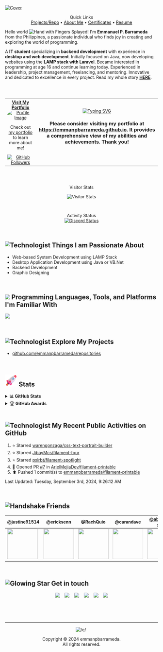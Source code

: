 
#

[![Cover](https://i.imgur.com/x3FW8OJ.png)](https://github.com/emmanpbarrameda/)

<p align="center">
  Quick Links
    <br/>
  <a href="https://github.com/emmanpbarrameda?tab=repositories">Projects/Repo</a> •
  <a href="https://emmanpbarrameda.github.io/#about">About Me</a> •
  <a href="https://emmanpbarrameda.github.io/#certificates">Certificates</a> •
  <a href="https://github.com/emmanpbarrameda/EMMANPBARRAMEDA_RESUME/blob/main/RESUME/EMMANPBARRAMEDA_RESUME.pdf">Resume</a>
</p>

Hello world <img src="https://raw.githubusercontent.com/Tarikul-Islam-Anik/Animated-Fluent-Emojis/master/Emojis/Hand%20gestures/Hand%20with%20Fingers%20Splayed.png" alt="Hand with Fingers Splayed" width="15" height="15" />!
I'm <b>Emmanuel P. Barrameda</b> from the Philippines, a passionate individual who finds joy in creating and exploring the world of programming.

A <b>IT student</b> specializing in <b>backend development</b> with experience in <b>desktop and web development</b>. Initially focused on Java, now developing websites using the <b>LAMP stack with Laravel</b>. Became interested in programming at age 16 and continue learning today. Experienced in leadership, project management, freelancing, and mentoring. Innovative and dedicated to excellence in every project. Read my whole story <a href="https://emmanpbarrameda.github.io/#about"><b>HERE</b></a>.
</b>

<br>
</br>

<!-- Social -->
<table width="100%" align="center">
  <tr>
    <td align="center">
      <a href="https://emmanpbarrameda.github.io">
        <strong>Visit My Portfolio</strong>
        <br />
        <img src="https://avatars.githubusercontent.com/u/67356375?v=4" alt="Profile Image" width="180" style="border-radius: 50%;" />
      </a>
      <br />
      <p>Check out <a href="https://emmanpbarrameda.github.io" target="_blank">my portfolio</a> to learn more about me!</p>
      <a href="https://github.com/emmanpbarrameda" target="_blank"><img src="https://img.shields.io/github/followers/emmanpbarrameda.svg?style=for-the-badge&label=Follow%20on%20GitHub&maxAge=2592000" alt="GitHub Followers" /></a>
    </td>
    <td align="center">
      <p align="center"> <!-- TYPING SVG -->
      <a href="https://github.com/emmanpbarrameda/"><img src="https://readme-typing-svg.demolab.com?font=JetBrains+Mono&weight=400&size=40&pause=1000&color=39FF14&center=true&vCenter=true&width=700&height=80&separator=%3C&lines=Backend+Developer;%3CStudent+Leader;%3CFreelancer;%3CMentor;%3CAspiring+Software+Engineer;%3Cemmanpbarrameda.github.io" alt="Typing SVG" /></a>
      </p>
      <h3>Please consider visiting my portfolio at <a href="https://emmanpbarrameda.github.io">https://emmanpbarrameda.github.io</a>. It provides a comprehensive view of my abilities and achievements. Thank you!</h3>
      <br />
      <br />
    </td>
  </tr>
</table>

</br>

##

<p align="center"> 
  Visitor Stats
  <!-- DETAILD VISITOR STATS HERE:
  https://yhype.me/github/accounts/emmanpbarrameda/emmanpbarrameda/traffic -->
  <br>
    <div align="center">
        <img alt="Visitor Stats" 
            src="https://widgetbite.com/stats/emmanpbarrameda"/>  
    </div>

  <!-- OLD Profile Count SVG
  <a href="https://emmanpbarrameda.github.io">
    <img src="https://profile-counter.glitch.me/emmanpbarrameda/count.svg" alt="Profile Count SVG" />
  </a> -->

</p>
<br>

<p align="center"> 
  Activity Status<br>
  <a href="https://emmanpbarrameda.github.io"> <!-- Discord Status | https://discord.c99.nl/ -->
    <img src="https://discord.c99.nl/widget/theme-2/262584647509082114.png" alt="Discord Status" />
  </a>
</p>
<br>





## <img src="https://raw.githubusercontent.com/Tarikul-Islam-Anik/Animated-Fluent-Emojis/master/Emojis/People/Technologist.png" alt="Technologist" width="45" height="45" /> Things I am Passionate About 

- Web-based System Development using LAMP Stack
- Desktop Application Development using Java or VB.Net
- Backend Development
- Graphic Designing
<br>


## <img src='https://user-images.githubusercontent.com/74038190/206662607-d9e7591e-bbf9-42f9-9386-29efc927bc16.gif' width="40">  Programming Languages, Tools, and Platforms I'm Familiar With

<p align="left">
  <a href="https://emmanpbarrameda.github.io"> <!-- https://skillicons.dev -->
    <img src="https://skillicons.dev/icons?i=c,cpp,dotnet,java,sqlite,mysql,html,css,bootstrap,javascript,php,laravel,eclipse,idea,androidstudio,visualstudio,vscode,replit,git,github,ai,figma,ps,discord,stackoverflow,linkedin&theme=light" />
  </a>
</p>
<br>


## <img src="https://raw.githubusercontent.com/Tarikul-Islam-Anik/Animated-Fluent-Emojis/master/Emojis/Objects/Backpack.png" alt="Technologist" width="45" height="45" /> Explore My Projects

- [github.com/emmanpbarrameda/repositories](https://github.com/emmanpbarrameda?tab=repositories)
<br>



## <img src="https://raw.githubusercontent.com/Tarikul-Islam-Anik/tarikul-islam-anik/main/assets/images/Rocket.png" width="40"> Stats

<!-- SUMMARY 1 -->

<details>
    <summary><b>📊 GitHub Stats</b></summary><br/>

  <!-- <div style="display: flex; flex-wrap: wrap; justify-content: space-between; align-items: flex-start; background-color: #0D1117; padding: 20px; border-radius: 6px;">

  <a href="https://emmanpbarrameda.github.io" style="flex-basis: 48%; text-decoration: none;">
    <img src="https://github-readme-stats.vercel.app/api/top-langs/?username=emmanpbarrameda&layout=compact&langs_count=10&theme=dark" alt="Top Languages" style="width: 30%">
  </a>
  
  <a href="https://emmanpbarrameda.github.io" style="flex-basis: 48%; text-decoration: none;">
    <img src="https://github-readme-stats.vercel.app/api?username=emmanpbarrameda&show_icons=true&count_private=true&theme=dark" alt="GitHub Stats" style="width: 30%">
  </a>
  
  <a href="https://emmanpbarrameda.github.io" style="flex-basis: 100%; text-decoration: none;">
    <img src="https://streak-stats.demolab.com/?user=emmanpbarrameda&theme=dark" alt="GitHub Streak Stats" style="width: 30%">
  </a> -->

  <!-- lowlighterMetrics -->
  <p align="center">
    <img src="/github-metrics.svg" />
  </p>

</div>

</details>

<!-- SUMMARY 2 -->

<details>
    <summary>&#127942 <b>GitHub Awards</b></summary><br/>

<p align="left">
  <a href="https://emmanpbarrameda.github.io"> <!-- Github Trophy -->
    <img src="https://github-profile-trophy.vercel.app/?username=emmanpbarrameda" />
  </a>
</p>

</details>

<!-- SUMMARY 3 -->
<!-- <details>
    <summary><img src="https://raw.githubusercontent.com/Tarikul-Islam-Anik/Animated-Fluent-Emojis/master/Emojis/Travel%20and%20places/Fire.png" width="20"> <b>My Contributions</b></summary><br/>

  <img src="https://github-readme-activity-graph.vercel.app/graph?username=emmanpbarrameda&theme=vue" />
</details> -->

<br>


## <img src="https://raw.githubusercontent.com/Tarikul-Islam-Anik/Animated-Fluent-Emojis/master/Emojis/Smilies/Dizzy.png" alt="Technologist" width="45" height="45" /> My Recent Public Activities on GitHub

<!--RECENT_ACTIVITY:start-->
1. ⭐ Starred [warengonzaga/css-text-portrait-builder](https://github.com/warengonzaga/css-text-portrait-builder)<br>
2. ⭐ Starred [JibayMcs/filament-tour](https://github.com/JibayMcs/filament-tour)<br>
3. ⭐ Starred [pxlrbt/filament-spotlight](https://github.com/pxlrbt/filament-spotlight)<br>
4. 💪 Opened PR [#7](https://github.com/ArielMejiaDev/filament-printable/pull/7) in [ArielMejiaDev/filament-printable](https://github.com/ArielMejiaDev/filament-printable)<br>
5. ⬆️ Pushed 1 commit(s) to [emmanpbarrameda/filament-printable](https://github.com/emmanpbarrameda/filament-printable)<br>
<!--RECENT_ACTIVITY:end-->

<!--RECENT_ACTIVITY:last_update-->
Last Updated: Tuesday, September 3rd, 2024, 9:26:12 AM
<!--RECENT_ACTIVITY:last_update_end-->

<br>



## <img src="https://user-images.githubusercontent.com/74038190/216112957-034e1f8b-5468-4857-8512-9cd2bac35bb6.png" alt="Handshake" width="40" /> Friends

<!-- FIRST ROW -->
| [@justine91514](https://github.com/justine91514) | [@ericksenn](https://github.com/ericksenn) | [@RachQuio](https://github.com/RachQuio) | [@carandave](https://github.com/carandave) | [@abedejos-erika](https://github.com/abedejos-erika) |
| --- | --- | --- | --- | --- | 
| [<img src="https://avatars.githubusercontent.com/justine91514?s=100" width="100" height="100">](https://github.com/justine91514) | [<img src="https://avatars.githubusercontent.com/ericksenn?s=100" width="100" height="100">](https://github.com/ericksenn) | [<img src="https://avatars.githubusercontent.com/RachQuio?s=100" width="100" height="100">](https://github.com/RachQuio) | [<img src="https://avatars.githubusercontent.com/carandave?s=100" width="100" height="100">](https://github.com/carandave) | [<img src="https://avatars.githubusercontent.com/abedejos-erika?s=100" width="100" height="100">](https://github.com/abedejos-erika) |

<!-- SECOND ROW -->
<!--
| [@user1](https://github.com/user1) | [@user2](https://github.com/user2) | [@user3](https://github.com/user3) | [@user4](https://github.com/user4) |
| --- | --- | --- | --- |
| [<img src="https://avatars.githubusercontent.com/user1?s=100" width="100" height="100">](https://github.com/user1) | [<img src="https://avatars.githubusercontent.com/user2?s=100" width="100" height="100">](https://github.com/user2) | [<img src="https://avatars.githubusercontent.com/user3?s=100" width="100" height="100">](https://github.com/user3) | [<img src="https://avatars.githubusercontent.com/user4?s=100" width="100" height="100">](https://github.com/user4) |
-->
<br>


## <img src="https://raw.githubusercontent.com/Tarikul-Islam-Anik/Animated-Fluent-Emojis/master/Emojis/Travel%20and%20places/Glowing%20Star.png" alt="Glowing Star" width="40" height="40" /> Get in touch

<p align="center">
  <a href="https://emmanpbarrameda.github.io" target="_blank"><img src="https://img.shields.io/badge/My Portfolio-%20-blue?style=for-the-badge&logo=web"></a>
  &nbsp;&nbsp;
  <a href="mailto:emmanuelbarrameda1@gmail.com" target="_blank"><img src="https://img.shields.io/badge/Email-%20-red?style=for-the-badge&logo=gmail"></a>
  &nbsp;&nbsp;
  <a href="https://facebook.com/emmanpbarrameda/" target="_blank"><img src="https://img.shields.io/badge/Facebook-%20-blue?style=for-the-badge&logo=facebook"></a>
  &nbsp;&nbsp;
  <a href="https://t.me/emmanpbarrameda/" target="_blank"><img src="https://img.shields.io/badge/Telegram-%20-blue?style=for-the-badge&logo=telegram"></a>
  &nbsp;&nbsp;
  <a href="https://linkedin.com/in/emmanpbarrameda/" target="_blank"><img src="https://img.shields.io/badge/LinkedIn-%20-blue?style=for-the-badge&logo=linkedin"></a>
  &nbsp;&nbsp;
  <a href="https://github.com/emmanpbarrameda/" target="_blank"><img src="https://img.shields.io/badge/GitHub-%20-black?style=for-the-badge&logo=github"></a>
</p>
<br>


<br>
</br>

------------

<p align="center">

  <!-- my name -->  <!-- https://kapasia-dev-ed.my.site.com/Badges4Me/s/ -->
  <img alt='/e/' src='https://img.shields.io/badge/MADE_BY - EMMAN_P_BARRAMEDA-100000?style=for-the-badge&logo=/e/&logoColor=1877F2&labelColor=FFFFFF&color=1877F2'/>
  
  <!-- made with love -->
  <img alt='' src='https://img.shields.io/badge/MADE_- WITH LOVE-100000?style=for-the-badge&logo=&logoColor=white&labelColor=EF4041&color=C1282D'/>
  
<p align="center">

  
<p align="center">Copyright © 2024 emmanpbarrameda.<br>All rights reserved.</p
